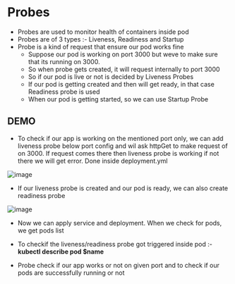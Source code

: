 # Probes

- Probes are used to monitor health of containers inside pod
- Probes are of 3 types :- Liveness, Readiness and Startup
- Probe is a kind of request that ensure our pod works fine
  - Suppose our pod is working on port 3000 but weve to make sure that its running on 3000.
  - So when probe gets created, it will request internally to port 3000
  - So if our pod is live or not is decided by Liveness Probes
  - If our pod is getting created and then will get ready, in that case Readiness probe is used
  - When our pod is getting started, so we can use Startup Probe
 
DEMO
-
- To check if our app is working on the mentioned port only, we can add liveness probe below port config and wil ask httpGet to make request of on 3000. If request comes there then liveness probe is working if not there we will get error. Done inside deployment.yml

![image](https://github.com/user-attachments/assets/ab60e941-3d0b-4545-a30c-82a0fa7093e8)

- If our liveness probe is created and our pod is ready, we can also create readiness probe

![image](https://github.com/user-attachments/assets/28746adf-cea2-4926-933f-cf73ece9247e)

- Now we can apply service and deployment. When we check for pods, we get pods list
- To checkif the liveness/readiness probe got triggered inside pod :- **kubectl describe pod $name**

- Probe check if our app works or not on given port and to check if our pods are successfully running or not
